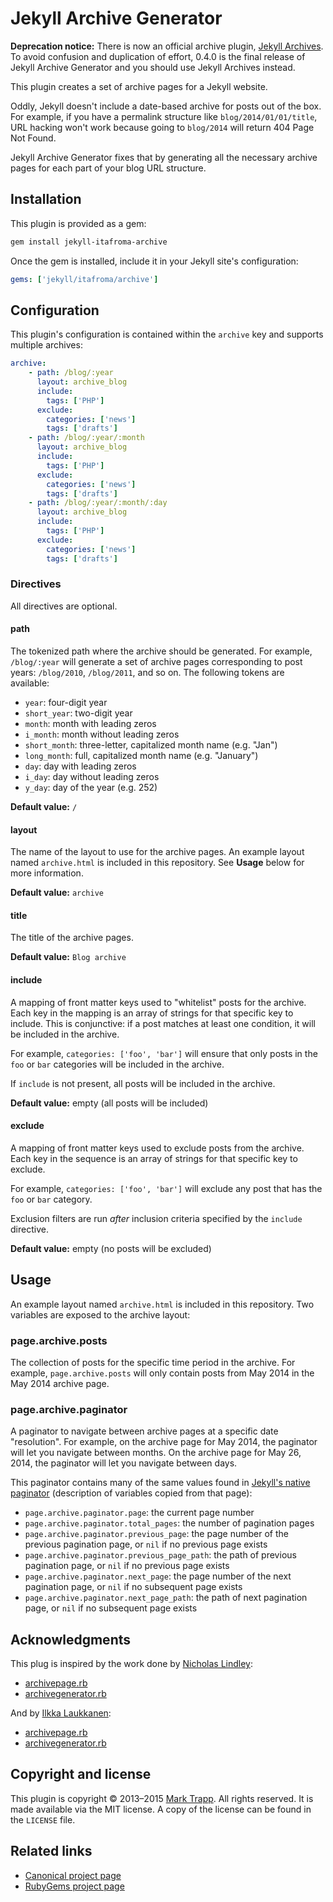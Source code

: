 # Jekyll Archive Generator

**Deprecation notice:** There is now an official archive plugin, [Jekyll Archives][1]. To avoid confusion and duplication of effort, 0.4.0 is the final release of Jekyll Archive Generator and you should use Jekyll Archives instead.

This plugin creates a set of archive pages for a Jekyll website.

Oddly, Jekyll doesn't include a date-based archive for posts out of the box. For example, if you have a permalink structure like `blog/2014/01/01/title`, URL hacking won't work because going to `blog/2014` will return 404 Page Not Found.

Jekyll Archive Generator fixes that by generating all the necessary archive pages for each part of your blog URL structure.

## Installation

This plugin is provided as a gem:

```sh
gem install jekyll-itafroma-archive
```

Once the gem is installed, include it in your Jekyll site's configuration:

```yaml
gems: ['jekyll/itafroma/archive']
```

## Configuration

This plugin's configuration is contained within the `archive` key and supports multiple archives:

```yaml
archive:
    - path: /blog/:year
      layout: archive_blog
      include:
        tags: ['PHP']
      exclude:
        categories: ['news']
        tags: ['drafts']
    - path: /blog/:year/:month
      layout: archive_blog
      include:
        tags: ['PHP']
      exclude:
        categories: ['news']
        tags: ['drafts']
    - path: /blog/:year/:month/:day
      layout: archive_blog
      include:
        tags: ['PHP']
      exclude:
        categories: ['news']
        tags: ['drafts']
```

### Directives

All directives are optional.

#### path

The tokenized path where the archive should be generated. For example, `/blog/:year` will generate a set of archive pages corresponding to post years: `/blog/2010`, `/blog/2011`, and so on. The following tokens are available: 

* `year`: four-digit year
* `short_year`: two-digit year
* `month`: month with leading zeros
* `i_month`: month without leading zeros
* `short_month`: three-letter, capitalized month name (e.g. "Jan")
* `long_month`: full, capitalized month name (e.g. "January")
* `day`: day with leading zeros
* `i_day`: day without leading zeros
* `y_day`: day of the year (e.g. 252)

**Default value:** `/`

#### layout

The name of the layout to use for the archive pages. An example layout named `archive.html` is included in this repository. See **Usage** below for more information.

**Default value:** `archive`


#### title

The title of the archive pages.

**Default value:** `Blog archive`

#### include

A mapping of front matter keys used to "whitelist" posts for the archive. Each key in the mapping is an array of strings for that specific key to include. This is conjunctive: if a post matches at least one condition, it will be included in the archive.

For example, `categories: ['foo', 'bar']` will ensure that only posts in the `foo` or `bar` categories will be included in the archive.

If `include` is not present, all posts will be included in the archive.

**Default value:** empty (all posts will be included)

#### exclude

A mapping of front matter keys used to exclude posts from the archive. Each key in the sequence is an array of strings for that specific key to exclude. 

For example, `categories: ['foo', 'bar']` will exclude any post that has the `foo` or `bar` category.

Exclusion filters are run *after* inclusion criteria specified by the `include` directive.

**Default value:** empty (no posts will be excluded)

## Usage

An example layout named `archive.html` is included in this repository. Two variables are exposed to the archive layout:

### page.archive.posts

The collection of posts for the specific time period in the archive. For example, `page.archive.posts` will only contain posts from May 2014 in the May 2014 archive page.

### page.archive.paginator

A paginator to navigate between archive pages at a specific date "resolution". For example, on the archive page for May 2014, the paginator will let you navigate between months. On the archive page for May 26, 2014, the paginator will let you navigate between days.

This paginator contains many of the same values found in [Jekyll's native paginator][2] (description of variables copied from that page):

* `page.archive.paginator.page`: the current page number
* `page.archive.paginator.total_pages`: the number of pagination pages
* `page.archive.paginator.previous_page`: the page number of the previous pagination page, or `nil` if no previous page exists
* `page.archive.paginator.previous_page_path`: the path of previous pagination page, or `nil` if no previous page exists
* `page.archive.paginator.next_page`: the page number of the next pagination page, or `nil` if no subsequent page exists
* `page.archive.paginator.next_page_path`: the path of next pagination page, or `nil` if no subsequent page exists

## Acknowledgments

This plug is inspired by the work done by [Nicholas Lindley][3]:

* [archivepage.rb][4]
* [archivegenerator.rb][5]

And by [Ilkka Laukkanen][6]:

* [archivepage.rb][7]
* [archivegenerator.rb][8]

## Copyright and license

This plugin is copyright © 2013–2015 [Mark Trapp][9]. All rights reserved. It is made available via the MIT license. A copy of the license can be found in the `LICENSE` file.

## Related links

* [Canonical project page][10]
* [RubyGems project page][11]

[1]: https://github.com/jekyll/jekyll-archives "Jekyll Archives project page"
[2]: http://jekyllrb.com/docs/pagination/ "Jekyll Documentation — Pagination"
[3]: http://www.thisoneplace.com "Nicholas Lindley’s website"
[4]: https://gist.github.com/nlindley/6409441 "Nicholas Lindley’s archivegenerator.rb"
[5]: https://gist.github.com/nlindley/6409459 "Nicholas Lindley’s archivepage.rb"
[6]: http://ilkka.github.io "Ilkka Laukkanen’s website"
[7]: https://gist.github.com/ilkka/707909 "Ilkka Laukkanen’s archivegenerator.rb"
[8]: https://gist.github.com/ilkka/707020 "Ilkka Laukkanen’s archivepage.rb"
[9]: http://marktrapp.com "Mark Trapp’s website"
[10]: http://marktrapp.com/projects/jekyll-archive "jekyll-archive project page"
[11]: https://rubygems.org/gems/jekyll-itafroma-archive "RubyGems project page"
